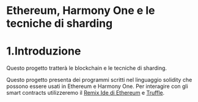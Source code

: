 # Ethereum, Harmony One e le tecniche di sharding


# 1.Introduzione 

Questo progetto tratterà le blockchain e le tecniche di sharding.


Questo progetto presenta dei programmi scritti nel linguaggio solidity che possono essere usati in Ethereum e Harmony One.
Per interagire con gli smart contracts utilizzeremo il [Remix Ide di Ethereum](https://remix.ethereum.org/#optimize=false&runs=200&evmVersion=null&version=soljson-v0.8.7+commit.e28d00a7.js) e [Truffle](https://trufflesuite.com/).





